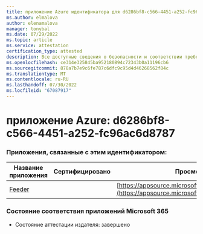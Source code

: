```yaml
---
title: приложение Azure идентификатора для d6286bf8-c566-4451-a252-fc96ac6d8787
ms.author: elmalova
author: elenamalova
manager: tonybal
ms.date: 07/29/2022
ms.topic: article
ms.service: attestation
certification_type: attested
description: Все доступные сведения о безопасности и соответствии требованиям для d6286bf8-c566-4451-a252-fc96ac6d8787.
ms.openlocfilehash: ce314e325845ba952180894c72343b0a11196cb6
ms.sourcegitcommit: 878a7b7e9c6fe787c6dfc9c95d4d46268562f84c
ms.translationtype: MT
ms.contentlocale: ru-RU
ms.lasthandoff: 07/30/2022
ms.locfileid: "67087917"
---
```

# <a name="azure-app-id-d6286bf8-c566-4451-a252-fc96ac6d8787"></a>приложение Azure: d6286bf8-c566-4451-a252-fc96ac6d8787


### <a name="apps-associated-with-this-id"></a>Приложения, связанные с этим идентификатором:
| **Название приложения** | **Сертифицировано** | **Просмотр в AppSource** |
|--------------|---------------|-----------------------|
| [Feeder](../forward/WA200004254.md) |  | [https://appsource.microsoft.com/product/office/WA200004254](https://appsource.microsoft.com/product/office/WA200004254) |

### <a name="microsoft-365-app-compliance-status"></a>Состояние соответствия приложений Microsoft 365
- Состояние аттестации издателя: завершено
